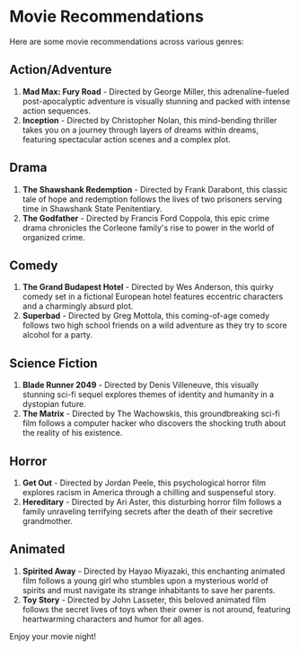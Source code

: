 # Movie Recommendations

Here are some movie recommendations across various genres:

## Action/Adventure
1. **Mad Max: Fury Road** - Directed by George Miller, this adrenaline-fueled post-apocalyptic adventure is visually stunning and packed with intense action sequences.
2. **Inception** - Directed by Christopher Nolan, this mind-bending thriller takes you on a journey through layers of dreams within dreams, featuring spectacular action scenes and a complex plot.

## Drama
1. **The Shawshank Redemption** - Directed by Frank Darabont, this classic tale of hope and redemption follows the lives of two prisoners serving time in Shawshank State Penitentiary.
2. **The Godfather** - Directed by Francis Ford Coppola, this epic crime drama chronicles the Corleone family's rise to power in the world of organized crime.

## Comedy
1. **The Grand Budapest Hotel** - Directed by Wes Anderson, this quirky comedy set in a fictional European hotel features eccentric characters and a charmingly absurd plot.
2. **Superbad** - Directed by Greg Mottola, this coming-of-age comedy follows two high school friends on a wild adventure as they try to score alcohol for a party.

## Science Fiction
1. **Blade Runner 2049** - Directed by Denis Villeneuve, this visually stunning sci-fi sequel explores themes of identity and humanity in a dystopian future.
2. **The Matrix** - Directed by The Wachowskis, this groundbreaking sci-fi film follows a computer hacker who discovers the shocking truth about the reality of his existence.

## Horror
1. **Get Out** - Directed by Jordan Peele, this psychological horror film explores racism in America through a chilling and suspenseful story.
2. **Hereditary** - Directed by Ari Aster, this disturbing horror film follows a family unraveling terrifying secrets after the death of their secretive grandmother.

## Animated
1. **Spirited Away** - Directed by Hayao Miyazaki, this enchanting animated film follows a young girl who stumbles upon a mysterious world of spirits and must navigate its strange inhabitants to save her parents.
2. **Toy Story** - Directed by John Lasseter, this beloved animated film follows the secret lives of toys when their owner is not around, featuring heartwarming characters and humor for all ages.

Enjoy your movie night!
